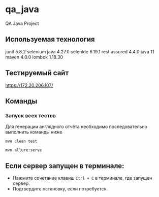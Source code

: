 # qa_java

QA Java Project

## Используемая технология

junit 5.8.2
selenium java 4.27.0
selenide 6.19.1
rest assured 4.4.0
java 11
maven 4.0.0
lombok 1.18.30

## Тестируемый сайт

https://172.20.206.107/

## Команды

### Запуск всех тестов

Для генерации англядного отчёта необходимо последовательно выполнить команды ниже

``` 1. генерация отчёта (в папке target появится подпапка allure-results с отчётом Allure)
mvn clean test
``` 

``` 2. выполнить команду (запустится веб-сервер Allure, и в браузере откроется вкладка с отчётом)
mvn allure:serve
```

## Если сервер запущен в терминале:

- Нажмите сочетание клавиш `Ctrl + C` в терминале, где запущен сервер.
- Подтвердите остановку, если потребуется.